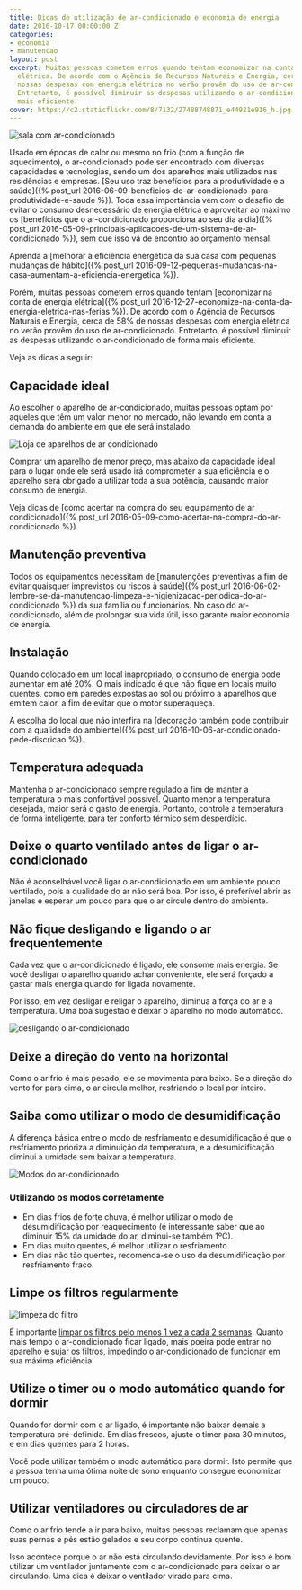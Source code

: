 ```yaml
---
title: Dicas de utilização de ar-condicionado e economia de energia
date: 2016-10-17 00:00:00 Z
categories:
- economia
- manutencao
layout: post
excerpt: Muitas pessoas cometem erros quando tentam economizar na conta de energia
  elétrica. De acordo com o Agência de Recursos Naturais e Energia, cerca de 58% de
  nossas despesas com energia elétrica no verão provêm do uso de ar-condicionado.
  Entretanto, é possível diminuir as despesas utilizando o ar-condicionado de forma
  mais eficiente.
cover: https://c2.staticflickr.com/8/7132/27488748871_e44921e916_h.jpg
---
```


![sala com ar-condicionado](https://c2.staticflickr.com/8/7132/27488748871_e44921e916_h.jpg)

Usado em épocas de calor ou mesmo no frio (com a função de aquecimento), o ar-condicionado pode ser encontrado com diversas capacidades e tecnologias, sendo um dos aparelhos mais utilizados nas residências e empresas. [Seu uso traz benefícios para a produtividade e a saúde]({% post_url 2016-06-09-beneficios-do-ar-condicionado-para-produtividade-e-saude %}). Toda essa importância vem com o desafio de evitar o consumo desnecessário de energia elétrica e aproveitar ao máximo os [benefícios que o ar-condicionado proporciona ao seu dia a dia]({% post_url 2016-05-09-principais-aplicacoes-de-um-sistema-de-ar-condicionado %}), sem que isso vá de encontro ao orçamento mensal.

Aprenda a [melhorar a eficiência energética da sua casa com pequenas mudanças de hábito]({% post_url 2016-09-12-pequenas-mudancas-na-casa-aumentam-a-eficiencia-energetica %}).

Porém, muitas pessoas cometem erros quando tentam [economizar na conta de energia elétrica]({% post_url 2016-12-27-economize-na-conta-da-energia-eletrica-nas-ferias %}). De acordo com o Agência de Recursos Naturais e Energia, cerca de 58% de nossas despesas com energia elétrica no verão provêm do uso de ar-condicionado. Entretanto, é possível diminuir as despesas utilizando o ar-condicionado de forma mais eficiente.

Veja as dicas a seguir:

## Capacidade ideal

Ao escolher o aparelho de ar-condicionado, muitas pessoas optam por aqueles que têm um valor menor no mercado, não levando em conta a demanda do ambiente em que ele será instalado.

<div class="horizontal center wrap gap-3">
    <div style="flex: 1 1 150px;"><img src="https://c2.staticflickr.com/8/7741/28689692051_e31c5080d1_z.jpg" alt="Loja de aparelhos de ar condicionado"></div>
    <div style="flex: 1 1 450px;">
        <p>Comprar um aparelho de menor preço, mas abaixo da capacidade ideal para o lugar onde ele será usado irá comprometer a sua eficiência e o aparelho será obrigado a utilizar toda a sua potência, causando maior consumo de energia.</p>
    </div>
</div>


Veja dicas de [como acertar na compra do seu equipamento de ar condicionado]({% post_url 2016-05-09-como-acertar-na-compra-do-ar-condicionado %}).

## Manutenção preventiva

Todos os equipamentos necessitam de [manutenções preventivas a fim de evitar quaisquer imprevistos ou riscos à saúde]({% post_url 2016-06-02-lembre-se-da-manutencao-limpeza-e-higienizacao-periodica-do-ar-condicionado %}) da sua família ou funcionários. No caso do ar-condicionado, além de prolongar sua vida útil, isso garante maior economia de energia.

## Instalação

Quando colocado em um local inapropriado, o consumo de energia pode aumentar em até 20%. O mais indicado é que não fique em locais muito quentes, como em paredes expostas ao sol ou próximo a aparelhos que emitem calor, a fim de evitar que o motor superaqueça.

A escolha do local que não interfira na [decoração também pode contribuir com a qualidade do ambiente]({% post_url 2016-10-06-ar-condicionado-pede-discricao %}).

## Temperatura adequada

Mantenha o ar-condicionado sempre regulado a fim de manter a temperatura o mais confortável possível. Quanto menor a temperatura desejada, maior será o gasto de energia. Portanto, controle a temperatura de forma inteligente, para ter conforto térmico sem desperdício.

## Deixe o quarto ventilado antes de ligar o ar-condicionado

Não é aconselhável você ligar o ar-condicionado em um ambiente pouco ventilado, pois a qualidade do ar não será boa. Por isso, é preferível abrir as janelas e esperar um pouco para que o ar circule dentro do ambiente.

## Não fique desligando e ligando o ar frequentemente

<div class="horizontal center wrap gap-3">
    <div style="flex: 1 1 45%;">
        <p>Cada vez que o ar-condicionado é ligado, ele consome mais energia. Se você desligar o aparelho quando achar conveniente, ele será forçado a gastar mais energia quando for ligada novamente.</p>
        <p>Por isso, em vez desligar e religar o aparelho, diminua a força do ar e a temperatura. Uma boa sugestão é deixar o aparelho no modo automático.</p>
    </div>
    <div style="flex: 1 1 40%;"><img src="https://c2.staticflickr.com/8/7643/27322791133_223bbe8c41_o.jpg" alt="desligando o ar-condicionado"></div>
</div>

## Deixe a direção do vento na horizontal

Como o ar frio é mais pesado, ele se movimenta para baixo. Se a direção do vento for para cima, o ar circula melhor, resfriando o local por inteiro.

## Saiba como utilizar o modo de desumidificação

<div class="horizontal center wrap gap-3">
    <div class="flex">
        <p>A diferença básica entre o modo de resfriamento e desumidificação é que o resfriamento prioriza a diminuição da temperatura, e a desumidificação diminui a umidade sem baixar a temperatura.</p>
    </div>
    <div class="flex"><img src="https://c2.staticflickr.com/6/5485/30407909145_8644b957a3_o.jpg" alt="Modos do ar-condicionado"></div>
</div>

### Utilizando os modos corretamente

- Em dias frios de forte chuva, é melhor utilizar o modo de desumidificação por reaquecimento (é interessante saber que ao diminuir 15% da umidade do ar, diminui-se também 1ºC).
- Em dias muito quentes, é melhor utilizar o resfriamento.
- Em dias não tão quentes, recomenda-se o uso da desumidificação por resfriamento fraco.

## Limpe os filtros regularmente

<div class="horizontal center wrap gap-3">
    <div class="flex">
        <img src="https://c2.staticflickr.com/8/7313/27657308140_cc86a38572_o.jpg" alt="limpeza do filtro">
    </div>
    <div class="flex">
        <p>É importante <a href="{% post_url 2016-06-27-mantenha-o-ar-condicionado-limpo-e-evite-problemas-de-saude %}">limpar os filtros pelo menos 1 vez a cada 2 semanas</a>. Quanto mais tempo o ar-condicionado ficar ligado, mais poeira pode entrar no aparelho e sujar os filtros, impedindo o ar-condicionado de funcionar em sua máxima eficiência.</p>
    </div>
</div>

## Utilize o timer ou o modo automático quando for dormir

Quando for dormir com o ar ligado, é importante não baixar demais a temperatura pré-definida. Em dias frescos, ajuste o timer para 30 minutos, e em dias quentes para 2 horas.

Você pode utilizar também o modo automático para dormir. Isto permite que a pessoa tenha uma ótima noite de sono enquanto consegue economizar um pouco.

## Utilizar ventiladores ou circuladores de ar

Como o ar frio tende a ir para baixo, muitas pessoas reclamam que apenas suas pernas e pés estão gelados e seu corpo continua quente.

Isso acontece porque o ar não está circulando devidamente. Por isso é bom utilizar um ventilador juntamente com o ar-condicionado para deixar o ar circulando. Uma dica é deixar o ventilador virado para cima.

